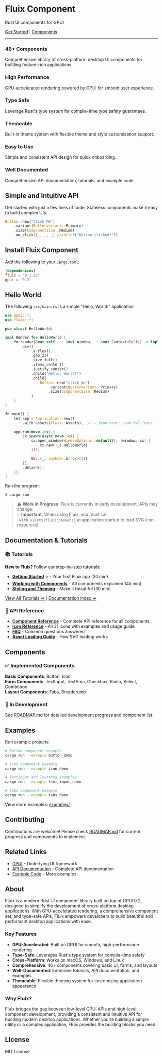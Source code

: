 # Fluix Component

Rust UI components for GPUI

[Get Started](#hello-world) | [Components](#components)

---

### 46+ Components

Comprehensive library of cross-platform desktop UI components for building feature-rich applications.

### High Performance

GPU-accelerated rendering powered by GPUI for smooth user experience.

### Type Safe

Leverage Rust's type system for compile-time type safety guarantees.

### Themeable

Built-in theme system with flexible theme and style customization support.

### Easy to Use

Simple and consistent API design for quick onboarding.

### Well Documented

Comprehensive API documentation, tutorials, and example code.

## Simple and Intuitive API

Get started with just a few lines of code. Stateless components make it easy to build complex UIs.

```rust
Button::new("Click Me")
    .variant(ButtonVariant::Primary)
    .size(ComponentSize::Medium)
    .on_click(|_, _, _| println!("Button clicked!"))
```

## Install Fluix Component

Add the following to your `Cargo.toml`:

```toml
[dependencies]
fluix = "0.1.20"
gpui = "0.2"
```

## Hello World

The following `src/main.rs` is a simple "Hello, World!" application:

```rust
use gpui::*;
use fluix::*;

pub struct HelloWorld;

impl Render for HelloWorld {
    fn render(&mut self, _: &mut Window, _: &mut Context<Self>) -> impl IntoElement {
        div()
            .v_flex()
            .gap_2()
            .size_full()
            .items_center()
            .justify_center()
            .child("Hello, World!")
            .child(
                Button::new("click_me")
                    .variant(ButtonVariant::Primary)
                    .size(ComponentSize::Medium)
            )
    }
}

fn main() {
    let app = Application::new()
        .with_assets(fluix::Assets);  // ← Important! Load SVG icons

    app.run(move |cx| {
        cx.spawn(async move |cx| {
            cx.open_window(WindowOptions::default(), |window, cx| {
                cx.new(|_| HelloWorld)
            })?;

            Ok::<_, anyhow::Error>(())
        })
        .detach();
    });
}
```

Run the program:

```bash
$ cargo run
```

> ⚠️ **Work in Progress**: Fluix is currently in early development, APIs may change.  
> 💡 **Important**: When using Fluix, you must call `.with_assets(fluix::Assets)` at application startup to load SVG icon resources!

## Documentation & Tutorials

### 📚 Tutorials

**New to Fluix?** Follow our step-by-step tutorials:

- **[Getting Started](docs/tutorials/01-GETTING-STARTED.md)** ⭐ - Your first Fluix app (30 min)
- **[Working with Components](docs/tutorials/02-COMPONENTS.md)** - All components explained (45 min)
- **[Styling and Theming](docs/tutorials/03-STYLING.md)** - Make it beautiful (30 min)

[View All Tutorials →](docs/tutorials/README.md) | [Documentation Index →](docs/DOCUMENTATION-INDEX.md)

### 📖 API Reference

- **[Component Reference](docs/COMPONENT-REFERENCE.md)** - Complete API reference for all components
- **[Icon Reference](docs/ICON_REFERENCE.md)** - All 31 icons with examples and usage guide
- **[FAQ](docs/FAQ.md)** - Common questions answered
- **[Asset Loading Guide](docs/ASSET_LOADING_GUIDE.md)** - How SVG loading works

## Components

### ✅ Implemented Components

**Basic Components**: Button, Icon  
**Form Components**: TextInput, TextArea, Checkbox, Radio, Select, Combobox  
**Layout Components**: Tabs, Breadcrumb

### 🔄 In Development

See [ROADMAP.md](docs/ROADMAP.md) for detailed development progress and component list.

## Examples

Run example projects:

```bash
# Button component example
cargo run --example button_demo

# Icon component example  
cargo run --example icon_demo

# TextInput and TextArea examples
cargo run --example text_input_demo

# Tabs component example
cargo run --example tabs_demo
```

View more examples: [examples/](examples/)

## Contributing

Contributions are welcome! Please check [ROADMAP.md](docs/ROADMAP.md) for current progress and components to implement.

## Related Links

- [GPUI](https://github.com/zed-industries/zed) - Underlying UI framework
- [API Documentation](https://docs.rs/fluix) - Complete API documentation
- [Example Code](examples/) - More examples

## About

Fluix is a modern Rust UI component library built on top of GPUI 0.2, designed to simplify the development of cross-platform desktop applications. With GPU-accelerated rendering, a comprehensive component set, and type-safe APIs, Fluix empowers developers to build beautiful and performant desktop applications with ease.

### Key Features

- **GPU-Accelerated**: Built on GPUI for smooth, high-performance rendering
- **Type-Safe**: Leverages Rust's type system for compile-time safety
- **Cross-Platform**: Works on macOS, Windows, and Linux
- **Comprehensive**: 46+ components covering basic UI, forms, and layouts
- **Well-Documented**: Extensive tutorials, API documentation, and examples
- **Themeable**: Flexible theming system for customizing application appearance

### Why Fluix?

Fluix bridges the gap between low-level GPUI APIs and high-level component development, providing a consistent and intuitive API for building modern desktop applications. Whether you're building a simple utility or a complex application, Fluix provides the building blocks you need.

## License

MIT License
